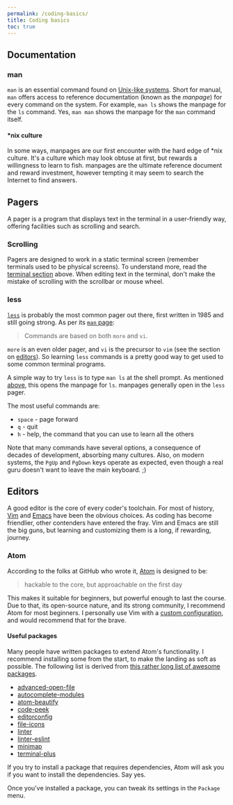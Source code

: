 ```yaml
---
permalink: /coding-basics/
title: Coding basics
toc: true
---
```


<!-- ## Intro -->
<!--  -->
<!-- I've been programming computers for over 30 years, using the shell -->
<!-- for most of that time. Here are some insights, which should help anyone -->
<!-- get up to speed. There are  -->

<!-- ## Terminals -->
<!-- ## Shells -->
## Documentation

### man

`man` is an essential command found on [Unix-like
systems](https://en.wikipedia.org/wiki/Unix-like). Short for manual,
`man` offers access to reference documentation (known as the *manpage*) for every command
on the system. For example, `man ls` shows the manpage for the `ls`
command. Yes, `man man` shows the manpage for the `man` command itself.

#### *nix culture

In some ways, manpages are our first encounter with the hard edge of
\*nix culture. It's a culture which may look obtuse at first, but
rewards a willingness to learn to fish. manpages are the ultimate
reference document and reward investment, however tempting it may seem
to search the Internet to find answers.

## Pagers

A pager is a program that displays text in the terminal in a
user-friendly way, offering facilities such as scrolling and search.

### Scrolling

Pagers are designed to work in a static terminal screen (remember
terminals used to be physical screens).  To understand more, read the
[terminal section](#terminals) above. When editing text in the terminal,
don't make the mistake of scrolling with the scrollbar or mouse wheel.

### less

[`less`](http://www.greenwoodsoftware.com/less/index.html) is
probably the most common pager out there, first written in 1985 and
still going strong. As per its [`man` page](https://linux.die.net/man/1/less):
> Commands are based on both `more` and `vi`.

`more` is an even older pager, and `vi` is the precursor to `vim` (see
the section on [editors](#editors)). So learning `less` commands is a
pretty good way to get used to some common terminal programs.

A simple way to try `less` is to type `man ls` at the shell
prompt. As mentioned [above](#man), this opens the manpage for `ls`.
manpages generally open in the `less` pager.

The most useful commands are:

* `space` - page forward
* `q` - quit
* `h` - help, the command that you can use to learn all the others

Note that many commands have several options, a consequence of decades
of development, absorbing many cultures. Also, on modern systems, the
`PgUp` and `PgDown` keys operate as expected, even though a real guru
doesn't want to leave the main keyboard. ;)

## Editors

A good editor is the core of every coder's toolchain. For most of
history, [Vim](https://www.vim.org/) and
[Emacs](https://www.gnu.org/software/emacs/) have been the obvious
choices. As coding has become friendlier, other contenders have entered
the fray. Vim and Emacs are still the big guns, but learning and
customizing them is a long, if rewarding, journey.

### Atom

According to the folks at GitHub who wrote it, [Atom](https://atom.io/) is designed to be:
> hackable to the core, but approachable on the first day

This makes it suitable for beginners, but powerful enough to last the
course. Due to that, its open-source nature, and its strong community, I
recommend Atom for most beginners. I personally use Vim with a [custom
configuration](https://github.com/antgel/dotfiles-vcsh/blob/master/.vimrc),
and would recommend that for the brave.

#### Useful packages

Many people have written packages to extend Atom's functionality. I
recommend installing some from the start, to make the landing as soft as
possible. The following list is derived from [this rather long list of awesome packages](https://github.com/mehcode/awesome-atom).

* [advanced-open-file](https://atom.io/packages/advanced-open-file)
* [autocomplete-modules](https://atom.io/packages/autocomplete-modules)
* [atom-beautify](https://atom.io/packages/atom-beautify)
* [code-peek](https://atom.io/packages/code-peek)
* [editorconfig](https://atom.io/packages/editorconfig)
* [file-icons](https://atom.io/packages/file-icons)
* [linter](https://atom.io/packages/linter)
* [linter-eslint](https://atom.io/packages/linter-eslint)
* [minimap](https://atom.io/packages/minimap)
* [terminal-plus](https://atom.io/packages/terminal-plus)

If you try to install a package that requires dependencies, Atom will
ask you if you want to install the dependencies. Say yes.

Once you've installed a package, you can tweak its settings in the `Package` menu.

<!-- ### Vim -->
<!--  -->
<!-- As I said above, I don't recommend Vim for most beginners. However, it's -->
<!-- a good idea to have a handle on some basic Vim commands. -->

<!-- ## Shell -->
<!--  -->
<!-- ### Basic commands -->
<!--  -->
<!-- ## Git -->
<!--  -->
<!-- ### Basic commands -->
<!--  -->
<!-- * `git status` -->
<!-- * `git fetch` -->
<!-- * `git pull` -->
<!-- * `git rebase` -->
<!-- * `git reset` -->
<!-- * `git clean` -->
<!--  -->
<!-- ### Merge tool -->
<!--  -->
<!-- Meld -->
<!-- Linters -->
<!-- eslint -->
<!-- mdl -->

